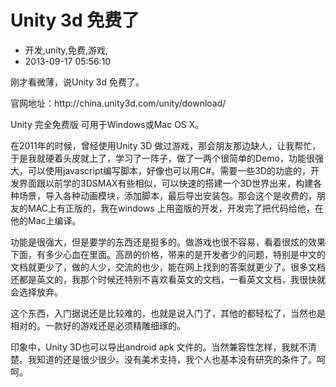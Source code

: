 # Unity 3d 免费了
- 开发,unity,免费,游戏,
- 2013-09-17 05:56:10


<p>刚才看微薄，说Unity 3d 免费了。</p><p>官网地址：http://china.unity3d.com/unity/download/</p> <p>Unity 完全免费版 可用于Windows或Mac OS X。</p> <p>在2011年的时候，曾经使用Unity 3D 做过游戏，那会朋友那边缺人，让我帮忙，于是我就硬着头皮就上了，学习了一阵子，做了一两个很简单的Demo，功能很强大，可以使用javascript编写脚本，好像也可以用C#。需要一些3D的功底的，开发界面跟以前学的3DSMAX有些相似，可以快速的搭建一个3D世界出来，构建各种场景，导入各种动画模块，添加脚本，最后导出安装包。那会这个是收费的，朋友的MAC上有正版的，我在windows 上用盗版的开发，开发完了把代码给他，在他的Mac上编译。</p> <p>功能是很强大，但是要学的东西还是挺多的。做游戏也很不容易，看着很炫的效果下面，有多少心血在里面。高昂的价格，带来的是开发者少的问题，特别是中文的文档就更少了，做的人少，交流的也少，能在网上找到的答案就更少了。很多文档还都是英文的，我那个时候还特别不喜欢看英文的文档，一看英文文档，我很快就会选择放弃。</p> <p>这个东西，入门据说还是比较难的，也就是说入门了，其他的都轻松了，当然也是相对的。一款好的游戏还是必须精雕细琢的。</p> <p>印象中，Unity 3D也可以导出android apk 文件的。当然兼容性怎样，我就不清楚。我知道的还是很少很少。没有美术支持，我个人也基本没有研究的条件了。呵呵。</p>
